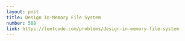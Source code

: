 ```yaml
---
layout: post
title: Design In-Memory File System
number: 588
link: https://leetcode.com/problems/design-in-memory-file-system
---
```

